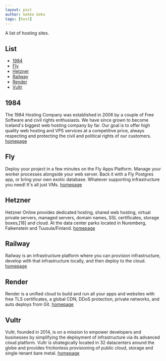 ```yaml
---
layout: post
author: Gekko Geko
tags: [host]
---
```


A list of hosting sites.

## List

  - [1984](https://1984.hosting/)
  - [Fly](https://fly.io)
  - [Hetzner](https://www.hetzner.com/)
  - [Railway](https://railway.app/)
  - [Render](https://render.com/)
  - [Vultr](https://www.vultr.com/)

## 1984

The 1984 Hosting Company was established in 2006 by a couple of Free Software and civil rights enthusiasts. We have since grown to become Iceland's biggest web hosting company by far. Our goal is to offer high quality web hosting and VPS services at a competitive price, always respecting and protecting the civil and political rights of our customers.
[homepage](https://1984.hosting/)

## Fly

Deploy your project in a few minutes on the Fly Apps Platform. Manage your worker processes alongside your web server. Back it with a Fly Postgres app, or bring your own exotic database. Whatever supporting infrastructure you need! It's all just VMs.
[homepage](https://fly.io)

## Hetzner

Hetzner Online provides dedicated hosting, shared web hosting, virtual private servers, managed servers, domain names, SSL certificates, storage boxes,[18] and cloud. At the data center parks located in Nuremberg, Falkenstein and Tuusula/Finland.
[homepage](https://www.hetzner.com/)

## Railway

Railway is an infrastructure platform where you can provision infrastructure, develop with that infrastructure locally, and then deploy to the cloud.
[homepage](https://railway.app/)

## Render

Render is a unified cloud to build and run all your apps and websites with free TLS certificates, a global CDN, DDoS protection, private networks, and auto deploys from Git.
[homepage](https://render.com/)

## Vultr

Vultr, founded in 2014, is on a mission to empower developers and businesses by simplifying the deployment of infrastructure via its advanced cloud platform. Vultr is strategically located in 32 datacenters around the globe and provides frictionless provisioning of public cloud, storage and single-tenant bare metal.
[homepage](https://www.vultr.com/)
